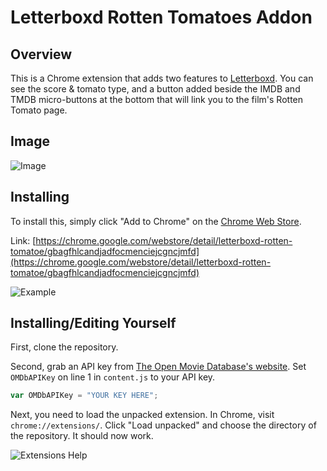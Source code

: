 # Letterboxd Rotten Tomatoes Addon

## Overview

This is a Chrome extension that adds two features to [Letterboxd](https://letterboxd.com). You can see the score & tomato type, and a button added beside the IMDB and TMDB micro-buttons at the bottom that will link you to the film's Rotten Tomato page.

## Image

![Image](https://i.imgur.com/fEHsYn1.png)



## Installing

To install this, simply click "Add to Chrome" on the [Chrome Web Store](https://chrome.google.com/webstore/detail/letterboxd-rotten-tomatoe/gbagfhlcandjadfocmenciejcgncjmfd).

Link: [https://chrome.google.com/webstore/detail/letterboxd-rotten-tomatoe/gbagfhlcandjadfocmenciejcgncjmfd](https://chrome.google.com/webstore/detail/letterboxd-rotten-tomatoe/gbagfhlcandjadfocmenciejcgncjmfd) 

![Example](https://i.imgur.com/wn9Ydl8.png)



## Installing/Editing Yourself

First, clone the repository.

Second, grab an API key from [The Open Movie Database's website](http://www.omdbapi.com/apikey.aspx). Set `OMDbAPIKey` on line 1 in `content.js` to your API key.

```js
var OMDbAPIKey = "YOUR KEY HERE";
```

Next, you need to load the unpacked extension. In Chrome, visit `chrome://extensions/`. Click "Load unpacked" and choose the directory of the repository. It should now work.

![Extensions Help](https://i.imgur.com/slc6Yst.png)